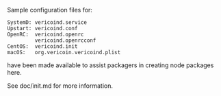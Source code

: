 Sample configuration files for:
```
SystemD: vericoind.service
Upstart: vericoind.conf
OpenRC:  vericoind.openrc
         vericoind.openrcconf
CentOS:  vericoind.init
macOS:   org.vericoin.vericoind.plist
```
have been made available to assist packagers in creating node packages here.

See doc/init.md for more information.
